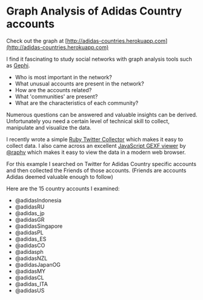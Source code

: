 Graph Analysis of Adidas Country accounts
==========

Check out the graph at [http://adidas-countries.herokuapp.com](http://adidas-countries.herokuapp.com)

I find it fascinating to study social networks with graph analysis tools such as [Gephi](http://gephi.org). 

* Who is most important in the network? 
* What unusual accounts are present in the network?
* How are the accounts related? 
* What 'communities' are present? 
* What are the characteristics of each community? 

Numerous questions can be answered and valuable insights can be derived. Unfortunately you need a certain level of technical skill to collect, manipulate and visualize the data. 

I recently wrote a simple [Ruby Twitter Collector](https://github.com/mjfreshyfresh/twitter_collector) which makes it easy to collect data. I also came across an excellent [JavaScript GEXF viewer](https://github.com/raphv/gexf-js) by [@raphv](http://twitter.com/raphv) which makes it easy to view the data in a modern web browser.

For this example I searched on Twitter for Adidas Country specific accounts and then collected the Friends of those accounts. (Friends are accounts Adidas deemed valuable enough to follow)

Here are the 15 country accounts I examined:
* @adidasIndonesia
* @adidasRU
* @adidas_jp
* @adidasGR
* @adidasSingapore
* @adidasPL
* @adidas_ES
* @adidasCO
* @adidasph
* @adidasNZL
* @adidasJapanOG
* @adidasMY
* @adidasCL
* @adidas_ITA
* @adidasUS
